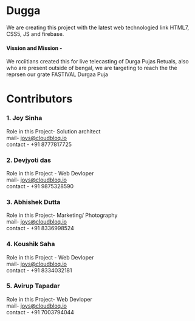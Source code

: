 # Dugga
We are creating this project with the latest web technologied link HTML7, CSS5, JS and firebase.<br/>
#### Vission and Mission -
We rcciitians created this for live telecasting of Durga Pujas Retuals, also who are present outside of bengal, we are targeting to reach the the reprsen our grate FASTIVAL Durgaa Puja

# Contributors

### 1. Joy Sinha 
Role in this Project- Solution architect<br/>
mail- joys@cloudbloq.io<br/>
contact - +91 8777817725

### 2. Devjyoti das 
Role in this Project - Web Devloper<br/>
mail- joys@cloudbloq.io<br/>
contact - +91 9875328590


### 3. Abhishek Dutta 
Role in this Project- Marketing/ Photography<br/>
mail- joys@cloudbloq.io<br/>
contact - +91 8336998524

### 4. Koushik Saha 
Role in this Project - Web Devloper<br/>
mail- joys@cloudbloq.io<br/>
contact - +91 8334032181

### 5. Avirup Tapadar
Role in this Project- Web Devloper<br/>
mail- joys@cloudbloq.io<br/>
contact - +91 7003794044
